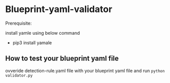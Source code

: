 # Blueprint-yaml-validator

Prerequisite:

install yamle using below command
  * pip3 install yamale 
  

## How to test your blueprint yaml file

ovveride detection-rule.yaml file with your blueprint yaml file and run `python validator.py`